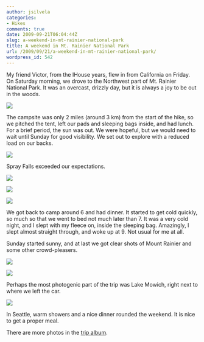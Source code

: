 ```yaml
---
author: jsilvela
categories:
- Hikes
comments: true
date: 2009-09-21T06:04:44Z
slug: a-weekend-in-mt-rainier-national-park
title: A weekend in Mt. Rainier National Park
url: /2009/09/21/a-weekend-in-mt-rainier-national-park/
wordpress_id: 542
---
```


My friend Victor, from the IHouse years, flew in from California on Friday. On Saturday morning, we drove to the Northwest part of Mt. Rainier National Park. It was an overcast, drizzly day, but it is always a joy to be out in the woods.

[![](https://jsilvela.smugmug.com/photos/656055271_jAHWN-S.jpg)](https://jsilvela.smugmug.com/Travel/Hikes/Mt-Rainier-NP-weekend/9705542_f2Vcu/1/#656055271_jAHWN-A-LB)

The campsite was only 2 miles (around 3 km) from the start of the hike, so we pitched the tent, left our pads and sleeping bags inside, and had lunch. For a brief period, the sun was out. We were hopeful, but we would need to wait until Sunday for good visibility. We set out to explore with a reduced load on our backs.

[![](https://jsilvela.smugmug.com/photos/656056029_USmN6-S.jpg)](https://jsilvela.smugmug.com/Travel/Hikes/Mt-Rainier-NP-weekend/9705542_f2Vcu/1/#656056029_USmN6-A-LB)

Spray Falls exceeded our expectations.

[![](https://jsilvela.smugmug.com/photos/656057186_UdNTm-S.jpg)](https://jsilvela.smugmug.com/Travel/Hikes/Mt-Rainier-NP-weekend/9705542_f2Vcu/1/#656057186_UdNTm-A-LB)

[![](https://jsilvela.smugmug.com/photos/656057411_QQBQo-S.jpg)](https://jsilvela.smugmug.com/Travel/Hikes/Mt-Rainier-NP-weekend/9705542_f2Vcu/1/#656057411_QQBQo-A-LB)

[![](https://jsilvela.smugmug.com/photos/656058424_oLM6p-S.jpg)](https://jsilvela.smugmug.com/Travel/Hikes/Mt-Rainier-NP-weekend/9705542_f2Vcu/1/#656058424_oLM6p-A-LB)

We got back to camp around 6 and had dinner. It started to get cold quickly, so much so that we went to bed not much later than 7. It was a very cold night, and I slept with my fleece on, inside the sleeping bag. Amazingly, I slept almost straight through, and woke up at 9. Not usual for me at all.

Sunday started sunny, and at last we got clear shots of Mount Rainier and some other crowd-pleasers.

[![](https://jsilvela.smugmug.com/photos/656060596_fRxSf-S.jpg)](https://jsilvela.smugmug.com/Travel/Hikes/Mt-Rainier-NP-weekend/9705542_f2Vcu/1/#656060596_fRxSf-A-LB)

[![](https://jsilvela.smugmug.com/photos/656060835_xBGMR-S.jpg)](https://jsilvela.smugmug.com/Travel/Hikes/Mt-Rainier-NP-weekend/9705542_f2Vcu/1/#656060835_xBGMR-A-LB)

Perhaps the most photogenic part of the trip was Lake Mowich, right next to where we left the car.

[![](https://jsilvela.smugmug.com/photos/656067676_VcWAR-S.jpg)](https://jsilvela.smugmug.com/Travel/Hikes/Mt-Rainier-NP-weekend/9705542_f2Vcu/1/#656067676_VcWAR-A-LB)

In Seattle, warm showers and a nice dinner rounded the weekend. It is nice to get a proper meal.

There are more photos in the [trip album](https://jsilvela.smugmug.com/Travel/Hikes/Mt-Rainier-NP-weekend/9705542_f2Vcu/1/656053185_Scwpv).
